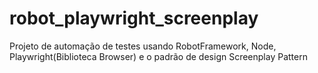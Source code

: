 # robot_playwright_screenplay
Projeto de automação de testes usando RobotFramework, Node, Playwright(Biblioteca Browser) e o padrão de design Screenplay Pattern
